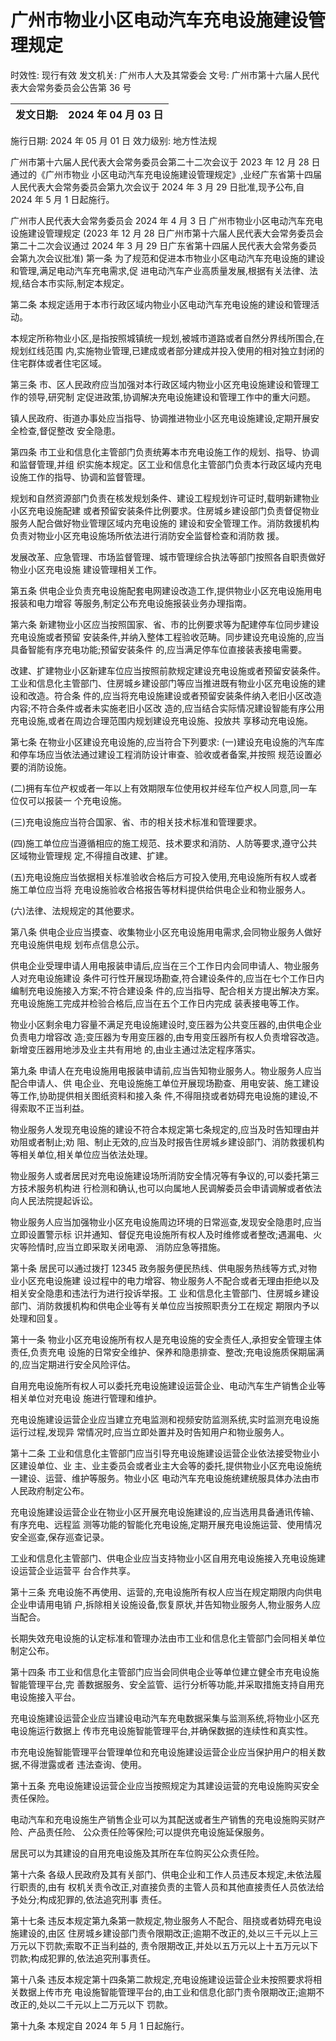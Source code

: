 # 广州市物业小区电动汽车充电设施建设管理规定

时效性: 现行有效 发文机关: 广州市人大及其常委会 文号: 广州市第十六届人民代表大会常务委员会公告第 36 号

| 发文日期:   | 2024 年 04 月 03 日   |
|--------------|-----------------------|

施行日期: 2024 年 05 月 01 日 效力级别: 地方性法规

广州市第十六届人民代表大会常务委员会第二十二次会议于 2023 年 12 月 28 日通过的《广州市物业 小区电动汽车充电设施建设管理规定》,业经广东省第十四届人民代表大会常务委员会第九次会议于 2024 年 3 月 29 日批准,现予公布,自 2024 年 5 月 1 日起施行。

广州市人民代表大会常务委员会 2024 年 4 月 3 日 广州市物业小区电动汽车充电设施建设管理规定
(2023 年 12 月 28 日广州市第十六届人民代表大会常务委员会第二十二次会议通过 2024 年 3 月 29 日广东省第十四届人民代表大会常务委员会第九次会议批准)
第一条 为了规范和促进本市物业小区电动汽车充电设施的建设和管理,满足电动汽车充电需求,促 进电动汽车产业高质量发展,根据有关法律、法规,结合本市实际,制定本规定。

第二条 本规定适用于本市行政区域内物业小区电动汽车充电设施的建设和管理活动。

本规定所称物业小区,是指按照城镇统一规划,被城市道路或者自然分界线所围合,在规划红线范围 内,实施物业管理,已建成或者部分建成并投入使用的相对独立封闭的住宅群体或者住宅区域。

第三条 市、区人民政府应当加强对本行政区域内物业小区充电设施建设和管理工作的领导,研究制 定促进政策,协调解决充电设施建设和管理工作中的重大问题。

镇人民政府、街道办事处应当指导、协调推进物业小区充电设施建设,定期开展安全检查,督促整改 安全隐患。

第四条 市工业和信息化主管部门负责统筹本市充电设施工作的规划、指导、协调和监督管理,并组 织实施本规定。区工业和信息化主管部门负责本行政区域内充电设施工作的指导、协调和监督管理。

规划和自然资源部门负责在核发规划条件、建设工程规划许可证时,载明新建物业小区充电设施配建 或者预留安装条件比例要求。住房城乡建设部门负责督促物业服务人配合做好物业管理区域内充电设施的 建设和安全管理工作。消防救援机构负责对物业小区充电设施场所依法进行消防安全监督检查和消防救 援。

发展改革、应急管理、市场监督管理、城市管理综合执法等部门按照各自职责做好物业小区充电设施 建设管理相关工作。

第五条 供电企业负责充电设施配套电网建设改造工作,提供物业小区充电设施用电报装和电力增容 等服务,制定公布充电设施报装业务办理指南。

第六条 新建物业小区应当按照国家、省、市的比例要求等为配建停车位同步建设充电设施或者预留 安装条件,并纳入整体工程验收范畴。同步建设充电设施的,应当具备智能有序充电功能;预留安装条件 的,应当满足停车位直接装表接电需要。

改建、扩建物业小区新建车位应当按照前款规定建设充电设施或者预留安装条件。 工业和信息化主管部门、住房城乡建设部门等应当推进既有物业小区充电设施的建设和改造。符合条 件的,应当将充电设施建设或者预留安装条件纳入老旧小区改造内容;不符合条件或者未实施老旧小区改 造的,应当结合实际情况建设智能有序公用充电设施,或者在周边合理范围内规划建设充电设施、投放共 享移动充电设施。

第七条 在物业小区建设充电设施的,应当符合下列要求:
(一)建设充电设施的汽车库和停车场应当依法通过建设工程消防设计审查、验收或者备案,并按照 规范设置必要的消防设施。

(二)拥有车位产权或者一年以上有效期限车位使用权并经车位产权人同意,同一车位仅可以报装一 个充电设施。

(三)充电设施应当符合国家、省、市的相关技术标准和管理要求。

(四)施工单位应当遵循相应的施工规范、技术要求和消防、人防等要求,遵守公共区域物业管理规 定,不得擅自改建、扩建。

(五)充电设施应当依据相关标准验收合格后方可投入使用,充电设施所有权人或者施工单位应当将 充电设施验收合格报告等材料提供给供电企业和物业服务人。

(六)法律、法规规定的其他要求。

第八条 供电企业应当摸查、收集物业小区充电设施用电需求,会同物业服务人做好充电设施供电规 划布点信息公示。

供电企业受理申请人用电报装申请后,应当在三个工作日内会同申请人、物业服务人对充电设施建设 条件可行性开展现场勘查,符合建设条件的,应当在七个工作日内编制充电设施接入方案;不符合建设条 件的,应当指导、配合相关方提出解决方案。充电设施施工完成并检验合格后,应当在五个工作日内完成 装表接电等工作。

物业小区剩余电力容量不满足充电设施建设时,变压器为公共变压器的,由供电企业负责电力增容改 造;变压器为专用变压器的,由专用变压器所有权人负责增容改造。新增变压器用地涉及业主共有用地 的,由业主通过法定程序落实。

第九条 申请人在充电设施用电报装申请前,应当告知物业服务人。物业服务人应当配合申请人、供 电企业、充电设施施工单位开展现场勘查、用电安装、施工建设等工作,协助提供相关图纸资料和接入条 件,不得阻挠或者妨碍充电设施的建设,不得索取不正当利益。

物业服务人发现充电设施的建设不符合本规定第七条规定的,应当及时告知理由并劝阻或者制止;劝 阻、制止无效的,应当及时报告住房城乡建设部门、消防救援机构等相关单位,相关单位应当依法处理。

物业服务人或者居民对充电设施建设场所消防安全情况等有争议的,可以委托第三方技术服务机构进 行检测和确认,也可以向属地人民调解委员会申请调解或者依法向人民法院提起诉讼。

物业服务人应当加强物业小区充电设施周边环境的日常巡查,发现安全隐患时,应当立即设置警示标 识并通知、督促充电设施所有权人及时维修或者整改;遇漏电、火灾等险情时,应当立即采取关闭电源、 消防应急等措施。

第十条 居民可以通过拨打 12345 政务服务便民热线、供电服务热线等方式,对物业小区充电设施建 设过程中的电力增容、物业服务人不配合或者无理由拒绝以及相关安全隐患和违法行为进行投诉举报。工 业和信息化主管部门、住房城乡建设部门、消防救援机构和供电企业等有关单位应当按照职责分工在规定 期限内予以处理和回复。

第十一条 物业小区充电设施所有权人是充电设施的安全责任人,承担安全管理主体责任,负责充电 设施的日常安全维护、保养和隐患排查、整改;充电设施质保期届满的,应当定期进行安全风险评估。

自用充电设施所有权人可以委托充电设施建设运营企业、电动汽车生产销售企业等相关单位对充电设 施进行管理和维护。

充电设施建设运营企业应当建立充电监测和视频安防监测系统,实时监测充电设施运行过程,发现异 常情况时,应当立即处置并及时告知用户和物业服务人。

第十二条 工业和信息化主管部门应当引导充电设施建设运营企业依法接受物业小区建设单位、业 主、业主委员会或者业主大会等的委托,提供物业小区充电设施统一建设、运营、维护等服务。物业小区 电动汽车充电设施统建统服具体办法由市人民政府制定公布。

充电设施建设运营企业在物业小区开展充电设施建设的,应当选用具备通讯传输、有序充电、远程监 测等功能的智能化充电设施,定期开展充电设施运营、使用情况安全巡查,保存巡查记录。

工业和信息化主管部门、供电企业应当支持物业小区自用充电设施接入充电设施建设运营企业运营平 台合作共享。

第十三条 充电设施不再使用、运营的,充电设施所有权人应当在规定期限内向供电企业申请用电销 户,拆除相关设施设备,恢复原状,并告知物业服务人,物业服务人应当配合。

长期失效充电设施的认定标准和管理办法由市工业和信息化主管部门会同相关单位制定公布。

第十四条 市工业和信息化主管部门应当会同供电企业等单位建立健全市充电设施智能管理平台,完 善数据服务、安全监管、运行分析等功能,并采取措施支持自用充电设施接入平台。

充电设施建设运营企业应当建设电动汽车充电数据采集与监测系统,将物业小区充电设施运行数据上 传市充电设施智能管理平台,并确保数据的连续性和真实性。

市充电设施智能管理平台管理单位和充电设施建设运营企业应当保护用户的相关数据,不得泄露或者 违法查询、使用。

第十五条 充电设施建设运营企业应当按照规定为其建设运营的充电设施购买安全责任保险。

电动汽车和充电设施生产销售企业可以为其配送或者生产销售的充电设施购买财产险、产品责任险、
公众责任险等保险;可以提供充电设施延保服务。

居民可以为其建设的自用充电设施及其所在车位购买公众责任险。

第十六条 各级人民政府及其有关部门、供电企业和工作人员违反本规定,未依法履行职责的,由有 权机关责令改正,对直接负责的主管人员和其他直接责任人员依法给予处分;构成犯罪的,依法追究刑事 责任。

第十七条 违反本规定第九条第一款规定,物业服务人不配合、阻挠或者妨碍充电设施建设的,由区 住房城乡建设部门责令限期改正;逾期不改正的,处以三千元以上三万元以下罚款;索取不正当利益的, 责令限期改正,并处以五万元以上十五万元以下罚款;构成犯罪的,依法追究刑事责任。

第十八条 违反本规定第十四条第二款规定,充电设施建设运营企业未按照要求将相关数据上传市充 电设施智能管理平台的,由工业和信息化部门责令限期改正;逾期不改正的,处以二千元以上二万元以下 罚款。

第十九条 本规定自 2024 年 5 月 1 日起施行。